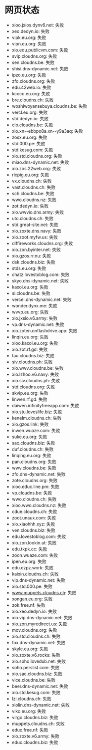 # 网页状态
- xioo.jxios.dynv6.net: 失败
- xeo.dedyn.io: 失败
- vipk.eu.org: 失败
- vipn.eu.org: 失败
- xio.edu.publicvm.com: 失败
- svip.cloudns.org: 失败
- sen.cloudns.be: 失败
- shisi.dns-dynamic.net: 失败
- ipzo.eu.org: 失败
- zfo.cloudns.org: 失败
- edu.42web.io: 失败
- kcoco.eu.org: 失败
- bre.cloudns.ch: 失败
- woshiwoyansebuya.cloudns.be: 失败
- vercl.eu.org: 失败
- std.dedyn.io: 失败
- clo.cloudns.be: 失败
- xio.xn--ebbpo8a.xn--y9a3aq: 失败
- zosx.eu.org: 失败
- std.000.pe: 失败
- std.kesug.com: 失败
- xio.std.cloudns.org: 失败
- miao.dns-dynamic.net: 失败
- xio.zos.22web.org: 失败
- ricpig.eu.org: 失败
- vx.cloudns.ch: 失败
- vast.cloudns.ch: 失败
- sch.cloudns.be: 失败
- wwo.cloudns.nz: 失败
- zot.dedyn.io: 失败
- xio.wwvio.dns.army: 失败
- uto.cloudns.ch: 失败
- std.great-site.net: 失败
- xio.zoxte.dns.navy: 失败
- xio.zoot.myfw.us: 失败
- diffireworks.cloudns.org: 失败
- xio.zon.byinter.net: 失败
- xio.gzos.rr.nu: 失败
- dsk.cloudns.biz: 失败
- stds.eu.org: 失败
- chatz.lovestoblog.com: 失败
- skyo.dns-dynamic.net: 失败
- kaxoi.eu.org: 失败
- si.cloudns.be: 失败
- vercel.dns-dynamic.net: 失败
- wonder.dynx.me: 失败
- wvvp.eu.org: 失败
- xio.jxsio.v6.army: 失败
- vp.dns-dynamic.net: 失败
- xio.zoten.onflashdrive.app: 失败
- linqin.eu.org: 失败
- xioo.kaxoi.eu.org: 失败
- xio.zot.rf.gd: 失败
- tau.cloudns.biz: 失败
- siv.cloudns.ph: 失败
- xio.wwv.cloudns.be: 失败
- xio.lzhoo.v6.navy: 失败
- xio.siv.cloudns.ph: 失败
- std.cloudns.org: 失败
- skvip.eu.org: 失败
- linwen.rf.gd: 失败
- daiwen.infinityfreeapp.com: 失败
- xio.stu.loveslife.biz: 失败
- kenelm.cloudns.ch: 失败
- xio.gzos.link: 失败
- inwen.wuaze.com: 失败
- suke.eu.org: 失败
- sac.cloudns.biz: 失败
- duf.cloudns.ch: 失败
- linqing.eu.org: 失败
- pan.cloudns.org: 失败
- wwv.cloudns.be: 失败
- zfo.dns-dynamic.net: 失败
- zote.cloudns.org: 失败
- xioo.educ.line.pm: 失败
- vp.cloudns.be: 失败
- wwo.cloudns.ch: 失败
- xioo.wwo.cloudns.nz: 失败
- cdue.cloudns.ch: 失败
- zoot.unaux.com: 失败
- xio.xiaohhh.xyz: 失败
- ven.cloudns.biz: 失败
- edu.lovestoblog.com: 失败
- xio.zon.lookin.at: 失败
- edu.tkpk.cc: 失败
- zoon.wuaze.com: 失败
- ipen.eu.org: 失败
- edu.ezpz.work: 失败
- kaixin.cloudns.ch: 失败
- vip.dns-dynamic.net: 失败
- xio.std.000.pe: 失败
- www.muppets.cloudns.ch: 失败
- xongan.eu.org: 失败
- zok.free.nf: 失败
- xio.xeo.dedyn.io: 失败
- xio.vip.dns-dynamic.net: 失败
- xio.zon.myredirect.us: 失败
- mov.cloudns.org: 失败
- xio.std.cloudns.ch: 失败
- fox.dns-dynamic.net: 失败
- skyle.eu.org: 失败
- xio.zoxte.v6.rocks: 失败
- xio.soho.lovedub.net: 失败
- soho.perslist.com: 失败
- xio.sac.cloudns.biz: 失败
- vice.cloudns.be: 失败
- beer.dns-dynamic.net: 失败
- xio.std.kesug.com: 失败
- lzi.cloudns.ch: 失败
- xiolin.dns-dynamic.net: 失败
- viko.eu.org: 失败
- virgo.cloudns.biz: 失败
- muppets.cloudns.ch: 失败
- educ.free.nf: 失败
- xio.zoxte.v6.army: 失败
- educ.cloudns.biz: 失败
